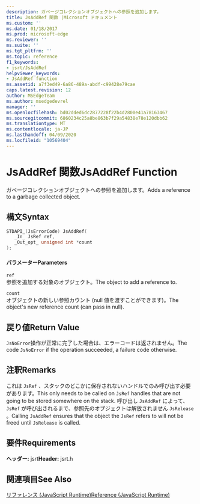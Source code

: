 ```yaml
---
description: ガベージコレクションオブジェクトへの参照を追加します。
title: JsAddRef 関数 |Microsoft ドキュメント
ms.custom: ''
ms.date: 01/18/2017
ms.prod: microsoft-edge
ms.reviewer: ''
ms.suite: ''
ms.tgt_pltfrm: ''
ms.topic: reference
f1_keywords:
- jsrt/JsAddRef
helpviewer_keywords:
- JsAddRef function
ms.assetid: a7f3ed49-6a86-489a-abdf-c99428e79cae
caps.latest.revision: 12
author: MSEdgeTeam
ms.author: msedgedevrel
manager: ''
ms.openlocfilehash: bd02dded6dc2877228f22b4d2800e41a78163467
ms.sourcegitcommit: 6860234c25a8be863b7f29a54838e78e120dbb62
ms.translationtype: MT
ms.contentlocale: ja-JP
ms.lasthandoff: 04/09/2020
ms.locfileid: "10569404"
---
```

# <span data-ttu-id="1e80c-103">JsAddRef 関数</span><span class="sxs-lookup"><span data-stu-id="1e80c-103">JsAddRef Function</span></span>
<span data-ttu-id="1e80c-104">ガベージコレクションオブジェクトへの参照を追加します。</span><span class="sxs-lookup"><span data-stu-id="1e80c-104">Adds a reference to a garbage collected object.</span></span>  
  
## <span data-ttu-id="1e80c-105">構文</span><span class="sxs-lookup"><span data-stu-id="1e80c-105">Syntax</span></span>  
  
```cpp  
STDAPI_(JsErrorCode) JsAddRef(  
   _In_ JsRef ref,  
   _Out_opt_ unsigned int *count  
);  
```  
  
#### <span data-ttu-id="1e80c-106">パラメーター</span><span class="sxs-lookup"><span data-stu-id="1e80c-106">Parameters</span></span>  
 `ref`  
 <span data-ttu-id="1e80c-107">参照を追加する対象のオブジェクト。</span><span class="sxs-lookup"><span data-stu-id="1e80c-107">The object to add a reference to.</span></span>  
  
 `count`  
 <span data-ttu-id="1e80c-108">オブジェクトの新しい参照カウント (null 値を渡すことができます)。</span><span class="sxs-lookup"><span data-stu-id="1e80c-108">The object's new reference count (can pass in null).</span></span>  
  
## <span data-ttu-id="1e80c-109">戻り値</span><span class="sxs-lookup"><span data-stu-id="1e80c-109">Return Value</span></span>  
 <span data-ttu-id="1e80c-110">`JsNoError`操作が正常に完了した場合は、エラーコードは返されません。</span><span class="sxs-lookup"><span data-stu-id="1e80c-110">The code `JsNoError` if the operation succeeded, a failure code otherwise.</span></span>  
  
## <span data-ttu-id="1e80c-111">注釈</span><span class="sxs-lookup"><span data-stu-id="1e80c-111">Remarks</span></span>  
 <span data-ttu-id="1e80c-112">これは `JsRef` 、スタックのどこかに保存されないハンドルでのみ呼び出す必要があります。</span><span class="sxs-lookup"><span data-stu-id="1e80c-112">This only needs to be called on `JsRef` handles that are not going to be stored somewhere on the stack.</span></span> <span data-ttu-id="1e80c-113">呼び出し `JsAddRef` によって、 `JsRef` が呼び出されるまで、参照先のオブジェクトは解放されません `JsRelease` 。</span><span class="sxs-lookup"><span data-stu-id="1e80c-113">Calling `JsAddRef` ensures that the object the `JsRef` refers to will not be freed until `JsRelease` is called.</span></span>  
  
## <span data-ttu-id="1e80c-114">要件</span><span class="sxs-lookup"><span data-stu-id="1e80c-114">Requirements</span></span>  
 <span data-ttu-id="1e80c-115">**ヘッダー:** jsrt</span><span class="sxs-lookup"><span data-stu-id="1e80c-115">**Header:** jsrt.h</span></span>  
  
## <span data-ttu-id="1e80c-116">関連項目</span><span class="sxs-lookup"><span data-stu-id="1e80c-116">See Also</span></span>  
 [<span data-ttu-id="1e80c-117">リファレンス (JavaScript Runtime)</span><span class="sxs-lookup"><span data-stu-id="1e80c-117">Reference (JavaScript Runtime)</span></span>](../chakra-hosting/reference-javascript-runtime.md)
